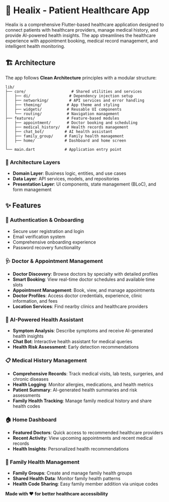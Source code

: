 # 🏥 Healix - Patient Healthcare App

Healix is a comprehensive Flutter-based healthcare application designed to connect patients with healthcare providers, manage medical history, and provide AI-powered health insights. The app streamlines the healthcare experience with appointment booking, medical record management, and intelligent health monitoring.

## 🏗️ Architecture

The app follows **Clean Architecture** principles with a modular structure:

```
lib/
├── core/                    # Shared utilities and services
│   ├── di/                 # Dependency injection setup
│   ├── networking/         # API services and error handling
│   ├── theming/           # App theme and styling
│   ├── widgets/           # Reusable UI components
│   └── routing/           # Navigation management
├── features/              # Feature-based modules
│   ├── appointment/       # Doctor booking and scheduling
│   ├── medical_history/   # Health records management
│   ├── chat_bot/         # AI health assistant
│   ├── family_group/     # Family health management
│   ├── home/             # Dashboard and home screen
│   
└── main.dart             # Application entry point
```

### 🎯 Architecture Layers
- **Domain Layer**: Business logic, entities, and use cases
- **Data Layer**: API services, models, and repositories
- **Presentation Layer**: UI components, state management (BLoC), and form management


## ✨ Features

### 🔐 Authentication & Onboarding
- Secure user registration and login
- Email verification system
- Comprehensive onboarding experience
- Password recovery functionality

### 🩺 Doctor & Appointment Management
- **Doctor Discovery**: Browse doctors by specialty with detailed profiles
- **Smart Booking**: View real-time doctor schedules and available time slots
- **Appointment Management**: Book, view, and manage appointments
- **Doctor Profiles**: Access doctor credentials, experience, clinic information, and fees
- **Location Services**: Find nearby clinics and healthcare providers

### 📱 AI-Powered Health Assistant
- **Symptom Analysis**: Describe symptoms and receive AI-generated health insights
- **Chat Bot**: Interactive health assistant for medical queries
- **Health Risk Assessment**: Early detection recommendations

### 📋 Medical History Management
- **Comprehensive Records**: Track medical visits, lab tests, surgeries, and chronic diseases
- **Health Logging**: Monitor allergies, medications, and health metrics
- **Patient Summary**: AI-generated health summaries and risk assessments
- **Family Health Tracking**: Manage family medical history and share health codes

### 🏠 Home Dashboard
- **Featured Doctors**: Quick access to recommended healthcare providers
- **Recent Activity**: View upcoming appointments and recent medical records
- **Health Insights**: Personalized health recommendations

### 👥 Family Health Management
- **Family Groups**: Create and manage family health groups
- **Shared Health Data**: Monitor family health patterns
- **Health Code Sharing**: Easy family member addition via unique codes



**Made with ❤️ for better healthcare accessibility**
